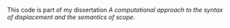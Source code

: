 This code is part of my dissertation _A computational approach to the syntax of displacement and the semantics of scope_.